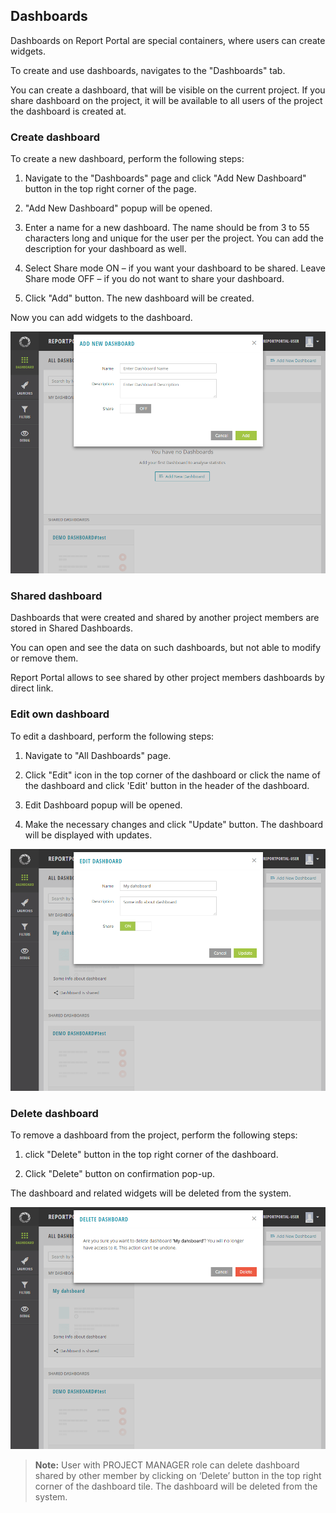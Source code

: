 Dashboards
----------

Dashboards on Report Portal are special containers, where users can create widgets.

To create and use dashboards, navigates to the "Dashboards" tab.

You can create a dashboard, that will be visible on the current project. If you share dashboard on the project, it will be available to all users of the project the dashboard is created at.

### Create dashboard

To create a new dashboard, perform the following steps:

1. Navigate to the "Dashboards" page and click "Add New
    Dashboard" button in the top right corner of the page.

2. "Add New Dashboard" popup will be opened.

3. Enter a name for a new dashboard. The
    name should be from 3 to 55 characters long and unique for the user per the
    project. You can add the description for your dashboard as well.

4. Select Share mode ON – if you want your dashboard to be shared. Leave
    Share mode OFF – if you do not want to share your dashboard.

5. Click "Add" button. The new dashboard will be created.

Now you can add widgets to the dashboard.

[ ![Image](Images/userGuide/Dashboards/createDashboard.png) ](https://youtu.be/-3JkuMxiGE4)


### Shared dashboard

Dashboards that were created and shared by another project members are stored in Shared Dashboards.

You can open and see the data on such dashboards, but not able to modify or remove them.

Report Portal allows to see shared by other project members dashboards by direct link.

### Edit own dashboard

To edit a dashboard, perform the following steps: 

1. Navigate to "All Dashboards" page.

2. Click "Edit" icon in the top corner of the dashboard
or 
click the name of the dashboard and click 'Edit' button in the header of the dashboard.

3. Edit Dashboard popup will be opened.

4. Make the necessary changes and click "Update" button. The dashboard will
be displayed with updates.

[ ![Image](Images/userGuide/Dashboards/editDashboard.png) ](https://youtu.be/649Zk8awSM0)


### Delete dashboard

To remove a dashboard from the project, perform the following steps: 

1. click "Delete" button in the top right corner of the dashboard.

2. Click "Delete" button on confirmation pop-up.

The dashboard and related widgets will be deleted from the system.

[ ![Image](Images/userGuide/Dashboards/deleteDashboard.png) ](https://youtu.be/vvO09XrBFCs)


>**Note:** User with PROJECT MANAGER role can delete dashboard shared by other member by clicking on ‘Delete’ button 
in the top right corner of the dashboard tile. The dashboard will be deleted from the system.